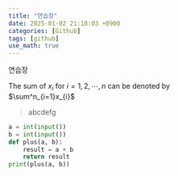 ```yaml
---
title: "연습장"
date: 2025-01-02 21:18:03 +0900
categories: [Github]
tags: [github]
use_math: true
---
```


연습장

The sum of $x_i$ for $i=1, 2, \cdots, n$ can be denoted by  
$\sum^n_{i=1}x_{i}$

> abcdefg

````python
a = int(input())
b = int(input())
def plus(a, b):
    result = a + b
    return result
print(plus(a, b))
````